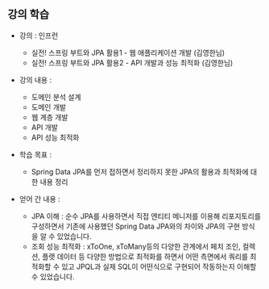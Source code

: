 ## 강의 학습

- 강의 : 인프런
    - 실전! 스프링 부트와 JPA 활용1 - 웹 애플리케이션 개발 (김영한님)
    - 실전! 스프링 부트와 JPA 활용2 - API 개발과 성능 최적화 (김영한님)

- 강의 내용 :
    - 도메인 분석 설계
    - 도메인 개발
    - 웹 계층 개발
    - API 개발
    - API 성능 최적화
  
- 학습 목표 :
    - Spring Data JPA를 먼저 접하면서 정리하지 못한 JPA의 활용과 최적화에 대한 내용 정리
  
- 얻어 간 내용 : 
    - JPA 이해 : 순수 JPA를 사용하면서 직접 엔티티 메니저를 이용해 리포지토리를 구성하면서 기존에 사용했던 Spring Data JPA와의 차이와 JPA의 구현 방식을 알 수 있었습니다.
    - 조회 성능 최적화 : xToOne, xToMany등의 다양한 관계에서 페치 조인, 컬렉션, 플랫 데이터 등 다양한 방법으로 최적화를 하면서 어떤 측면에서 쿼리를 최적화할 수 있고 JPQL과 실제 SQL이 어떤식으로 구현되어 작동하는지 이해할 수 있었습니다.
